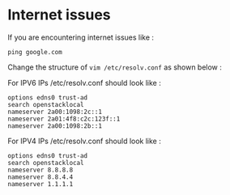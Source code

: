 
# Internet issues 

If you are encountering internet issues like : 

```ping google.com```


Change the structure of ``` vim /etc/resolv.conf ``` as shown below : 


For IPV6 IPs /etc/resolv.conf should look like : 

```
options edns0 trust-ad
search openstacklocal
nameserver 2a00:1098:2c::1
nameserver 2a01:4f8:c2c:123f::1
nameserver 2a00:1098:2b::1
```

For IPV4 IPs /etc/resolv.conf should look like : 

```
options edns0 trust-ad
search openstacklocal
nameserver 8.8.8.8 
nameserver 8.8.4.4 
nameserver 1.1.1.1
```
